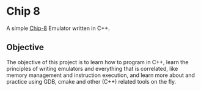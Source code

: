Chip 8
===

A simple [Chip-8](https://en.wikipedia.org/wiki/CHIP-8) Emulator written in C++.

## Objective
The objective of this project is to learn how to program in C++, learn the principles of writing
emulators and everything that is correlated, like memory management and instruction execution, and learn
more about and practice using GDB, cmake and other (C++) related tools on the fly.
